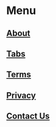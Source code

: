 # Menu
## [About](/about)
## [Tabs](/tabs)
## [Terms](/terms)
## [Privacy](/privacy)
## [Contact Us](/contact)
